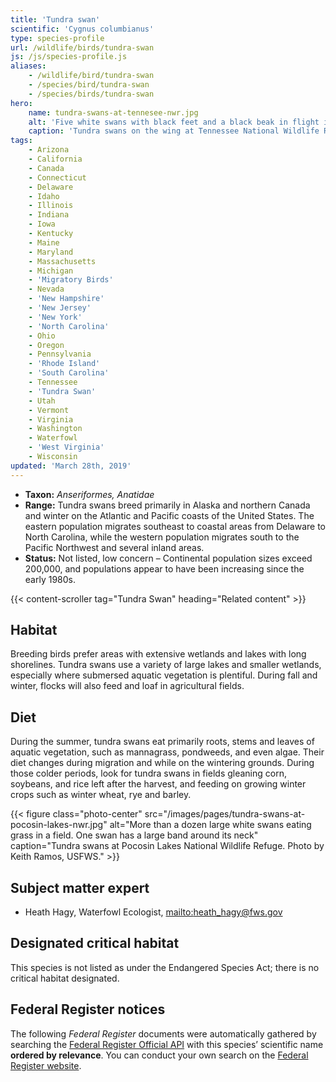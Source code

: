 ```yaml
---
title: 'Tundra swan'
scientific: 'Cygnus columbianus'
type: species-profile
url: /wildlife/birds/tundra-swan
js: /js/species-profile.js
aliases:
    - /wildlife/bird/tundra-swan
    - /species/bird/tundra-swan
    - /species/birds/tundra-swan
hero:
    name: tundra-swans-at-tennesee-nwr.jpg
    alt: 'Five white swans with black feet and a black beak in flight in winter'
    caption: 'Tundra swans on the wing at Tennessee National Wildlife Refuge. Photo by USFWS.'
tags:
    - Arizona
    - California
    - Canada
    - Connecticut
    - Delaware
    - Idaho
    - Illinois
    - Indiana
    - Iowa
    - Kentucky
    - Maine
    - Maryland
    - Massachusetts
    - Michigan
    - 'Migratory Birds'
    - Nevada
    - 'New Hampshire'
    - 'New Jersey'
    - 'New York'
    - 'North Carolina'
    - Ohio
    - Oregon
    - Pennsylvania
    - 'Rhode Island'
    - 'South Carolina'
    - Tennessee
    - 'Tundra Swan'
    - Utah
    - Vermont
    - Virginia
    - Washington
    - Waterfowl
    - 'West Virginia'
    - Wisconsin
updated: 'March 28th, 2019'
---
```


- **Taxon:** *Anseriformes, Anatidae*
- **Range:** Tundra swans breed primarily in Alaska and northern Canada and winter on the Atlantic and Pacific coasts of the United States. The eastern population migrates southeast to coastal areas from Delaware to North Carolina, while the western population migrates south to the Pacific Northwest and several inland areas.
- **Status:** Not listed, low concern – Continental population sizes exceed 200,000, and populations appear to have been increasing since the early 1980s.
  
{{< content-scroller tag="Tundra Swan" heading="Related content" >}}

## Habitat

Breeding birds prefer areas with extensive wetlands and lakes with long shorelines. Tundra swans use a variety of large lakes and smaller wetlands, especially where submersed aquatic vegetation is plentiful. During fall and winter, flocks will also feed and loaf in agricultural fields.

## Diet

During the summer, tundra swans eat primarily roots, stems and leaves of aquatic vegetation, such as  mannagrass, pondweeds, and even algae. Their diet changes during migration and while on the wintering grounds. During those colder periods, look for tundra swans in fields gleaning corn, soybeans, and rice left after the harvest, and feeding on growing winter crops such as winter wheat, rye and barley.

{{< figure class="photo-center" src="/images/pages/tundra-swans-at-pocosin-lakes-nwr.jpg" alt="More than a dozen large white swans eating grass in a field. One swan has a large band around its neck" caption="Tundra swans at Pocosin Lakes National Wildlife Refuge. Photo by Keith Ramos, USFWS." >}}

## Subject matter expert

- Heath Hagy, Waterfowl Ecologist, [mailto:heath_hagy@fws.gov](heath_hagy@fws.gov)

## Designated critical habitat

This species is not listed as under the Endangered Species Act; there is no critical habitat designated.

## Federal Register notices

The following *Federal Register* documents were automatically gathered by searching the [Federal Register Official API](https://www.federalregister.gov/blog/learn/developers) with this species’ scientific name **ordered by relevance**. You can conduct your own search on the [Federal Register website](https://www.federalregister.gov/articles/search).